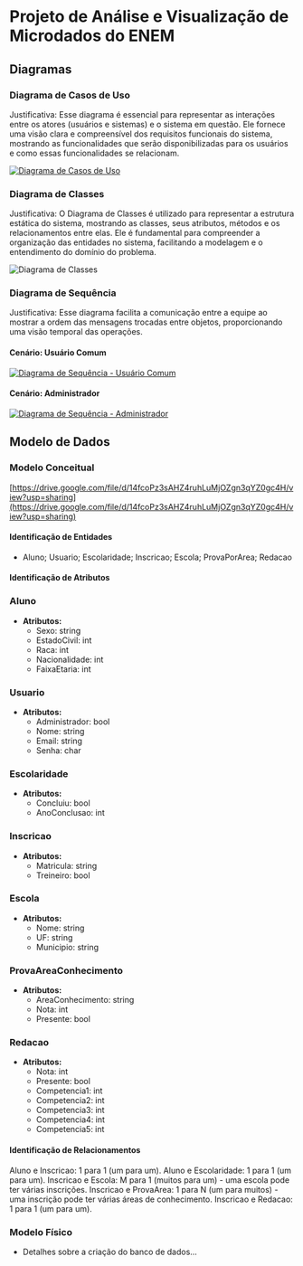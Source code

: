 # Projeto de Análise e Visualização de Microdados do ENEM

## Diagramas

### Diagrama de Casos de Uso

Justificativa: Esse diagrama é essencial para representar as interações entre os atores (usuários e sistemas) e o sistema em questão. Ele fornece uma visão clara e compreensível dos requisitos funcionais do sistema, mostrando as funcionalidades que serão disponibilizadas para os usuários e como essas funcionalidades se relacionam.

[![Diagrama de Casos de Uso](url-diagrama-casos-uso)](https://drive.google.com/file/d/14XU0zB-0w8dKnFdHGPR_eDQMcI9t_4b_/view?usp=sharing)

### Diagrama de Classes

Justificativa: O Diagrama de Classes é utilizado para representar a estrutura estática do sistema, mostrando as classes, seus atributos, métodos e os relacionamentos entre elas. Ele é fundamental para compreender a organização das entidades no sistema, facilitando a modelagem e o entendimento do domínio do problema.

![Diagrama de Classes](url-diagrama-classes)

### Diagrama de Sequência

Justificativa: Esse diagrama facilita a comunicação entre a equipe ao mostrar a ordem das mensagens trocadas entre objetos, proporcionando uma visão temporal das operações.

#### Cenário: Usuário Comum

[![Diagrama de Sequência - Usuário Comum](url-diagrama-sequencia-usuario-comum)](https://drive.google.com/file/d/1dAMLaNPf86tFDw_ZtcaVhYI2iEQ0GbGZ/view?usp=sharing)

#### Cenário: Administrador

[![Diagrama de Sequência - Administrador](url-diagrama-sequencia-administrador)](https://drive.google.com/file/d/1p88UYPXfycYA5wjjKJSN7DsCQBaEuoZ3/view?usp=sharing)

## Modelo de Dados

### Modelo Conceitual

[https://drive.google.com/file/d/14fcoPz3sAHZ4ruhLuMjOZgn3qYZ0gc4H/view?usp=sharing](https://drive.google.com/file/d/14fcoPz3sAHZ4ruhLuMjOZgn3qYZ0gc4H/view?usp=sharing)

#### Identificação de Entidades

- Aluno; Usuario; Escolaridade; Inscricao; Escola; ProvaPorArea; Redacao

#### Identificação de Atributos

### Aluno
- **Atributos:**
  - Sexo: string
  - EstadoCivil: int
  - Raca: int
  - Nacionalidade: int
  - FaixaEtaria: int

### Usuario
- **Atributos:**
  - Administrador: bool
  - Nome: string
  - Email: string
  - Senha: char

### Escolaridade
- **Atributos:**
  - Concluiu: bool
  - AnoConclusao: int

### Inscricao
- **Atributos:**
  - Matricula: string
  - Treineiro: bool

### Escola
- **Atributos:**
  - Nome: string
  - UF: string
  - Municipio: string

### ProvaAreaConhecimento
- **Atributos:**
  - AreaConhecimento: string
  - Nota: int
  - Presente: bool

### Redacao
- **Atributos:**
  - Nota: int
  - Presente: bool
  - Competencia1: int
  - Competencia2: int
  - Competencia3: int
  - Competencia4: int
  - Competencia5: int


#### Identificação de Relacionamentos

Aluno e Inscricao: 1 para 1 (um para um).
Aluno e Escolaridade: 1 para 1 (um para um).
Inscricao e Escola: M para 1 (muitos para um) - uma escola pode ter várias inscrições.
Inscricao e ProvaArea: 1 para N (um para muitos) - uma inscrição pode ter várias áreas de conhecimento.
            Inscricao e Redacao: 1 para 1 (um para um).


### Modelo Físico

- Detalhes sobre a criação do banco de dados...


